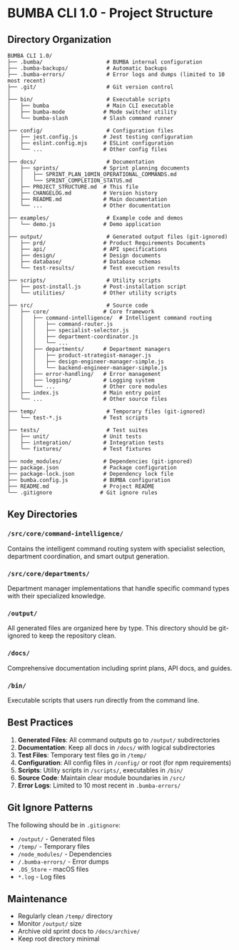 # BUMBA CLI 1.0 - Project Structure

## Directory Organization

```
BUMBA CLI 1.0/
├── .bumba/                    # BUMBA internal configuration
├── .bumba-backups/            # Automatic backups
├── .bumba-errors/             # Error logs and dumps (limited to 10 most recent)
├── .git/                      # Git version control
│
├── bin/                       # Executable scripts
│   ├── bumba                  # Main CLI executable
│   ├── bumba-mode            # Mode switcher utility
│   └── bumba-slash           # Slash command runner
│
├── config/                    # Configuration files
│   ├── jest.config.js        # Jest testing configuration
│   ├── eslint.config.mjs     # ESLint configuration
│   └── ...                   # Other config files
│
├── docs/                      # Documentation
│   ├── sprints/              # Sprint planning documents
│   │   ├── SPRINT_PLAN_10MIN_OPERATIONAL_COMMANDS.md
│   │   └── SPRINT_COMPLETION_STATUS.md
│   ├── PROJECT_STRUCTURE.md  # This file
│   ├── CHANGELOG.md          # Version history
│   ├── README.md             # Main documentation
│   └── ...                   # Other documentation
│
├── examples/                  # Example code and demos
│   └── demo.js               # Demo application
│
├── output/                    # Generated output files (git-ignored)
│   ├── prd/                  # Product Requirements Documents
│   ├── api/                  # API specifications
│   ├── design/               # Design documents
│   ├── database/             # Database schemas
│   └── test-results/         # Test execution results
│
├── scripts/                   # Utility scripts
│   ├── post-install.js       # Post-installation script
│   └── utilities/            # Other utility scripts
│
├── src/                       # Source code
│   ├── core/                 # Core framework
│   │   ├── command-intelligence/  # Intelligent command routing
│   │   │   ├── command-router.js
│   │   │   ├── specialist-selector.js
│   │   │   ├── department-coordinator.js
│   │   │   └── ...
│   │   ├── departments/      # Department managers
│   │   │   ├── product-strategist-manager.js
│   │   │   ├── design-engineer-manager-simple.js
│   │   │   └── backend-engineer-manager-simple.js
│   │   ├── error-handling/   # Error management
│   │   ├── logging/          # Logging system
│   │   └── ...               # Other core modules
│   ├── index.js              # Main entry point
│   └── ...                   # Other source files
│
├── temp/                      # Temporary files (git-ignored)
│   └── test-*.js             # Test scripts
│
├── tests/                     # Test suites
│   ├── unit/                 # Unit tests
│   ├── integration/          # Integration tests
│   └── fixtures/             # Test fixtures
│
├── node_modules/             # Dependencies (git-ignored)
├── package.json              # Package configuration
├── package-lock.json         # Dependency lock file
├── bumba.config.js           # BUMBA configuration
├── README.md                 # Project README
└── .gitignore               # Git ignore rules
```

## Key Directories

### `/src/core/command-intelligence/`
Contains the intelligent command routing system with specialist selection, department coordination, and smart output generation.

### `/src/core/departments/`
Department manager implementations that handle specific command types with their specialized knowledge.

### `/output/`
All generated files are organized here by type. This directory should be git-ignored to keep the repository clean.

### `/docs/`
Comprehensive documentation including sprint plans, API docs, and guides.

### `/bin/`
Executable scripts that users run directly from the command line.

## Best Practices

1. **Generated Files**: All command outputs go to `/output/` subdirectories
2. **Documentation**: Keep all docs in `/docs/` with logical subdirectories
3. **Test Files**: Temporary test files go in `/temp/`
4. **Configuration**: All config files in `/config/` or root (for npm requirements)
5. **Scripts**: Utility scripts in `/scripts/`, executables in `/bin/`
6. **Source Code**: Maintain clear module boundaries in `/src/`
7. **Error Logs**: Limited to 10 most recent in `.bumba-errors/`

## Git Ignore Patterns

The following should be in `.gitignore`:
- `/output/` - Generated files
- `/temp/` - Temporary files
- `/node_modules/` - Dependencies
- `/.bumba-errors/` - Error dumps
- `.DS_Store` - macOS files
- `*.log` - Log files

## Maintenance

- Regularly clean `/temp/` directory
- Monitor `/output/` size
- Archive old sprint docs to `/docs/archive/`
- Keep root directory minimal